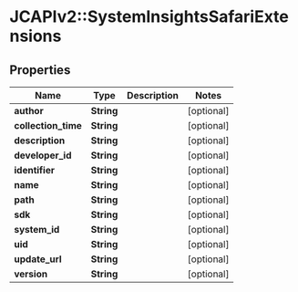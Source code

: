 # JCAPIv2::SystemInsightsSafariExtensions

## Properties
Name | Type | Description | Notes
------------ | ------------- | ------------- | -------------
**author** | **String** |  | [optional] 
**collection_time** | **String** |  | [optional] 
**description** | **String** |  | [optional] 
**developer_id** | **String** |  | [optional] 
**identifier** | **String** |  | [optional] 
**name** | **String** |  | [optional] 
**path** | **String** |  | [optional] 
**sdk** | **String** |  | [optional] 
**system_id** | **String** |  | [optional] 
**uid** | **String** |  | [optional] 
**update_url** | **String** |  | [optional] 
**version** | **String** |  | [optional] 

